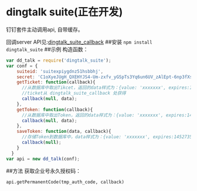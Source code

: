 # dingtalk suite(正在开发)
钉钉套件主动调用api, 自带缓存。

回调server API见:[dingtalk_suite_callback](https://github.com/hezedu/dingtalk_suite_callback)
##安装 
`npm install dingtalk_suite`
##示例
构造函数：
```js
var dd_talk = require('dingtalk_suite');
var conf = {
    suiteid: 'suitexpiygdnz51hsbbhj',
    secret: 'C1oXyeJUgH_QXEHYJS4-Um-zxfv_yGSpTs3Yq6un6UV_zAlEpt-6np3fXskv5dGs',
    getTicket: function(callback){ 
      //从数据库中取出Tikcet，返回的data样式为：{value: 'xxxxxxx', expires:1452735301543}
      //ticket从 dingtalk_suite_callback 处获得
      callback(null, data);
    },
    getToken: function(callback){
      //从数据库中取出Token，返回的data样式为：{value: 'xxxxxxx', expires:1452735301543}
      callback(null, data);
    },
    saveToken: function(data, callback){
      //存储Token到数据库中，data样式为：{value: 'xxxxxxx', expires:1452735301543//过期时间}
      callback(null);
    }
  }
var api = new dd_talk(conf);
```
##方法
获取企业号永久授权码：

`api.getPermanentCode(tmp_auth_code, callback)` 


